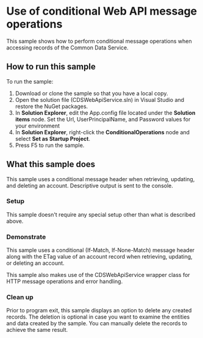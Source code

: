 ﻿# Use of conditional Web API message operations

This sample shows how to perform conditional message operations when accessing records of the Common Data Service. 

## How to run this sample

To run the sample:
1. Download or clone the sample so that you have a local copy.
2. Open the  solution file (CDSWebApiService.sln) in Visual Studio and restore the NuGet packages.
3. In **Solution Explorer**, edit the App.config file located under the **Solution items** node. Set the Url, UserPrincipalName, and Password values for your environment
4. In **Solution Explorer**, right-click the **ConditionalOperations** node and select **Set as Startup Project**. 
5. Press F5 to run the sample.

## What this sample does

This sample uses a conditional message header when retrieving, updating, and deleting an account. Descriptive output is sent to the console. 

### Setup

This sample doesn't require any special setup other than what is described above.


### Demonstrate

This sample uses a conditional (If-Match, If-None-Match) message header along with the ETag value of an account record when retrieving, updating, or deleting an account.

This sample also makes use of the CDSWebApiService wrapper class for HTTP message operations and error handling.

### Clean up

Prior to program exit, this sample displays an option to delete any created records. The deletion is optional in case you want to examine the entities and data created by the sample.
You can manually delete the records to achieve the same result.
